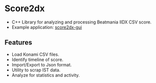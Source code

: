 # Score2dx

- C++ Library for analyzing and processing Beatmania IIDX CSV score.
- Example application: [score2dx-gui](https://github.com/blazar0112/score2dx-gui)

## Features

- Load Konami CSV files.
- Identify timeline of score.
- Import/Export to Json format.
- Utility to scrap IST data.
- Analyze for statistics and activity.
